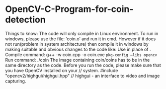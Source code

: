 # OpenCV-C-Program-for-coin-detection
Things to know:  The code will only compile in Linux environment. To run in windows, please use the file: ‘coin.o’ and run it in cmd. However if it does not run(problem in system architecture) then compile it in windows by making suitable and obvious changes to the code like: Use in place of . Compile command: g++ -w coin.cpp -o coin.exe `pkg-config –libs opencv` Run command: ./coin The image containing coin/coins has to be in the same directory as the code. Before you run the code, please make sure that you have OpenCV installed on your // system.
#include "opencv2/highgui/highgui.hpp"
// highgui - an interface to video and image capturing.
